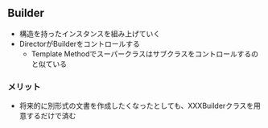 ## Builder
- 構造を持ったインスタンスを組み上げていく
- DirectorがBuilderをコントロールする
    - Template Methodでスーパークラスはサブクラスをコントロールするのと似ている

### メリット
- 将来的に別形式の文書を作成したくなったとしても、XXXBuilderクラスを用意するだけで済む
